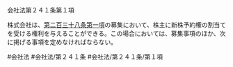 会社法第２４１条第１項

株式会社は、[第二百三十八条第一項](会社法＿＿＿＿第２３８条第１項)の募集において、株主に新株予約権の割当てを受ける権利を与えることができる。この場合においては、募集事項のほか、次に掲げる事項を定めなければならない。

#会社法
#会社法/第２４１条
#会社法/第２４１条/第１項
